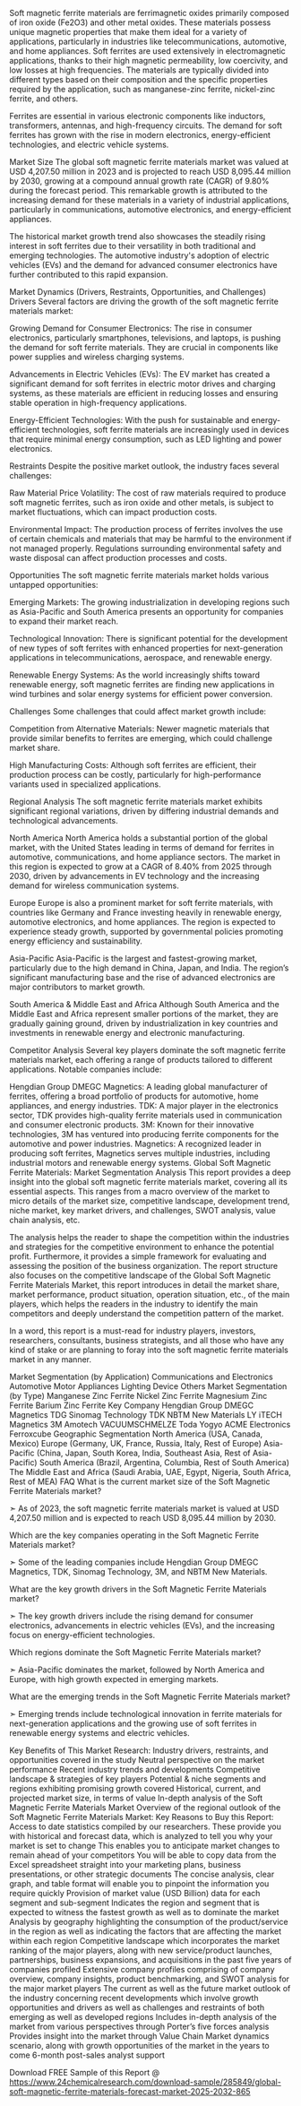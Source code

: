 Soft magnetic ferrite materials are ferrimagnetic oxides primarily composed of iron oxide (Fe2O3) and other metal oxides. These materials possess unique magnetic properties that make them ideal for a variety of applications, particularly in industries like telecommunications, automotive, and home appliances. Soft ferrites are used extensively in electromagnetic applications, thanks to their high magnetic permeability, low coercivity, and low losses at high frequencies. The materials are typically divided into different types based on their composition and the specific properties required by the application, such as manganese-zinc ferrite, nickel-zinc ferrite, and others.

Ferrites are essential in various electronic components like inductors, transformers, antennas, and high-frequency circuits. The demand for soft ferrites has grown with the rise in modern electronics, energy-efficient technologies, and electric vehicle systems.

Market Size
The global soft magnetic ferrite materials market was valued at USD 4,207.50 million in 2023 and is projected to reach USD 8,095.44 million by 2030, growing at a compound annual growth rate (CAGR) of 9.80% during the forecast period. This remarkable growth is attributed to the increasing demand for these materials in a variety of industrial applications, particularly in communications, automotive electronics, and energy-efficient appliances.

The historical market growth trend also showcases the steadily rising interest in soft ferrites due to their versatility in both traditional and emerging technologies. The automotive industry's adoption of electric vehicles (EVs) and the demand for advanced consumer electronics have further contributed to this rapid expansion.

Market Dynamics (Drivers, Restraints, Opportunities, and Challenges)
Drivers
Several factors are driving the growth of the soft magnetic ferrite materials market:

Growing Demand for Consumer Electronics: The rise in consumer electronics, particularly smartphones, televisions, and laptops, is pushing the demand for soft ferrite materials. They are crucial in components like power supplies and wireless charging systems.

Advancements in Electric Vehicles (EVs): The EV market has created a significant demand for soft ferrites in electric motor drives and charging systems, as these materials are efficient in reducing losses and ensuring stable operation in high-frequency applications.

Energy-Efficient Technologies: With the push for sustainable and energy-efficient technologies, soft ferrite materials are increasingly used in devices that require minimal energy consumption, such as LED lighting and power electronics.

Restraints
Despite the positive market outlook, the industry faces several challenges:

Raw Material Price Volatility: The cost of raw materials required to produce soft magnetic ferrites, such as iron oxide and other metals, is subject to market fluctuations, which can impact production costs.

Environmental Impact: The production process of ferrites involves the use of certain chemicals and materials that may be harmful to the environment if not managed properly. Regulations surrounding environmental safety and waste disposal can affect production processes and costs.

Opportunities
The soft magnetic ferrite materials market holds various untapped opportunities:

Emerging Markets: The growing industrialization in developing regions such as Asia-Pacific and South America presents an opportunity for companies to expand their market reach.

Technological Innovation: There is significant potential for the development of new types of soft ferrites with enhanced properties for next-generation applications in telecommunications, aerospace, and renewable energy.

Renewable Energy Systems: As the world increasingly shifts toward renewable energy, soft magnetic ferrites are finding new applications in wind turbines and solar energy systems for efficient power conversion.

Challenges
Some challenges that could affect market growth include:

Competition from Alternative Materials: Newer magnetic materials that provide similar benefits to ferrites are emerging, which could challenge market share.

High Manufacturing Costs: Although soft ferrites are efficient, their production process can be costly, particularly for high-performance variants used in specialized applications.

Regional Analysis
The soft magnetic ferrite materials market exhibits significant regional variations, driven by differing industrial demands and technological advancements.

North America
North America holds a substantial portion of the global market, with the United States leading in terms of demand for ferrites in automotive, communications, and home appliance sectors. The market in this region is expected to grow at a CAGR of 8.40% from 2025 through 2030, driven by advancements in EV technology and the increasing demand for wireless communication systems.

Europe
Europe is also a prominent market for soft ferrite materials, with countries like Germany and France investing heavily in renewable energy, automotive electronics, and home appliances. The region is expected to experience steady growth, supported by governmental policies promoting energy efficiency and sustainability.

Asia-Pacific
Asia-Pacific is the largest and fastest-growing market, particularly due to the high demand in China, Japan, and India. The region’s significant manufacturing base and the rise of advanced electronics are major contributors to market growth.

South America & Middle East and Africa
Although South America and the Middle East and Africa represent smaller portions of the market, they are gradually gaining ground, driven by industrialization in key countries and investments in renewable energy and electronic manufacturing.

Competitor Analysis
Several key players dominate the soft magnetic ferrite materials market, each offering a range of products tailored to different applications. Notable companies include:

Hengdian Group DMEGC Magnetics: A leading global manufacturer of ferrites, offering a broad portfolio of products for automotive, home appliances, and energy industries.
TDK: A major player in the electronics sector, TDK provides high-quality ferrite materials used in communication and consumer electronic products.
3M: Known for their innovative technologies, 3M has ventured into producing ferrite components for the automotive and power industries.
Magnetics: A recognized leader in producing soft ferrites, Magnetics serves multiple industries, including industrial motors and renewable energy systems.
Global Soft Magnetic Ferrite Materials: Market Segmentation Analysis
This report provides a deep insight into the global soft magnetic ferrite materials market, covering all its essential aspects. This ranges from a macro overview of the market to micro details of the market size, competitive landscape, development trend, niche market, key market drivers, and challenges, SWOT analysis, value chain analysis, etc.

The analysis helps the reader to shape the competition within the industries and strategies for the competitive environment to enhance the potential profit. Furthermore, it provides a simple framework for evaluating and assessing the position of the business organization. The report structure also focuses on the competitive landscape of the Global Soft Magnetic Ferrite Materials Market, this report introduces in detail the market share, market performance, product situation, operation situation, etc., of the main players, which helps the readers in the industry to identify the main competitors and deeply understand the competition pattern of the market.

In a word, this report is a must-read for industry players, investors, researchers, consultants, business strategists, and all those who have any kind of stake or are planning to foray into the soft magnetic ferrite materials market in any manner.

Market Segmentation (by Application)
Communications and Electronics
Automotive Motor
Appliances
Lighting Device
Others
Market Segmentation (by Type)
Manganese Zinc Ferrite
Nickel Zinc Ferrite
Magnesium Zinc Ferrite
Barium Zinc Ferrite
Key Company
Hengdian Group DMEGC Magnetics
TDG
Sinomag Technology
TDK
NBTM New Materials
LY iTECH
Magnetics
3M
Amotech
VACUUMSCHMELZE
Toda Yogyo
ACME Electronics
Ferroxcube
Geographic Segmentation
North America (USA, Canada, Mexico)
Europe (Germany, UK, France, Russia, Italy, Rest of Europe)
Asia-Pacific (China, Japan, South Korea, India, Southeast Asia, Rest of Asia-Pacific)
South America (Brazil, Argentina, Columbia, Rest of South America)
The Middle East and Africa (Saudi Arabia, UAE, Egypt, Nigeria, South Africa, Rest of MEA)
FAQ
What is the current market size of the Soft Magnetic Ferrite Materials market?

➣ As of 2023, the soft magnetic ferrite materials market is valued at USD 4,207.50 million and is expected to reach USD 8,095.44 million by 2030.

Which are the key companies operating in the Soft Magnetic Ferrite Materials market?

➣ Some of the leading companies include Hengdian Group DMEGC Magnetics, TDK, Sinomag Technology, 3M, and NBTM New Materials.

What are the key growth drivers in the Soft Magnetic Ferrite Materials market?

➣ The key growth drivers include the rising demand for consumer electronics, advancements in electric vehicles (EVs), and the increasing focus on energy-efficient technologies.

Which regions dominate the Soft Magnetic Ferrite Materials market?

➣ Asia-Pacific dominates the market, followed by North America and Europe, with high growth expected in emerging markets.

What are the emerging trends in the Soft Magnetic Ferrite Materials market?

➣ Emerging trends include technological innovation in ferrite materials for next-generation applications and the growing use of soft ferrites in renewable energy systems and electric vehicles.

Key Benefits of This Market Research:
Industry drivers, restraints, and opportunities covered in the study
Neutral perspective on the market performance
Recent industry trends and developments
Competitive landscape & strategies of key players
Potential & niche segments and regions exhibiting promising growth covered
Historical, current, and projected market size, in terms of value
In-depth analysis of the Soft Magnetic Ferrite Materials Market
Overview of the regional outlook of the Soft Magnetic Ferrite Materials Market:
Key Reasons to Buy this Report:
Access to date statistics compiled by our researchers. These provide you with historical and forecast data, which is analyzed to tell you why your market is set to change
This enables you to anticipate market changes to remain ahead of your competitors
You will be able to copy data from the Excel spreadsheet straight into your marketing plans, business presentations, or other strategic documents
The concise analysis, clear graph, and table format will enable you to pinpoint the information you require quickly
Provision of market value (USD Billion) data for each segment and sub-segment
Indicates the region and segment that is expected to witness the fastest growth as well as to dominate the market
Analysis by geography highlighting the consumption of the product/service in the region as well as indicating the factors that are affecting the market within each region
Competitive landscape which incorporates the market ranking of the major players, along with new service/product launches, partnerships, business expansions, and acquisitions in the past five years of companies profiled
Extensive company profiles comprising of company overview, company insights, product benchmarking, and SWOT analysis for the major market players
The current as well as the future market outlook of the industry concerning recent developments which involve growth opportunities and drivers as well as challenges and restraints of both emerging as well as developed regions
Includes in-depth analysis of the market from various perspectives through Porter’s five forces analysis
Provides insight into the market through Value Chain
Market dynamics scenario, along with growth opportunities of the market in the years to come
6-month post-sales analyst support

Download FREE Sample of this Report @ https://www.24chemicalresearch.com/download-sample/285849/global-soft-magnetic-ferrite-materials-forecast-market-2025-2032-865
